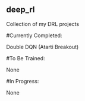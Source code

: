 ## deep_rl
Collection of my DRL projects

#Currently Completed:

Double DQN (Atarti Breakout)

#To Be Trained:

None

#In Progress:

None
